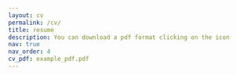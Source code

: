 ```yaml
---
layout: cv
permalink: /cv/
title: resume
description: You can download a pdf format clicking on the icon
nav: true
nav_order: 4
cv_pdf: example_pdf.pdf
---
```

